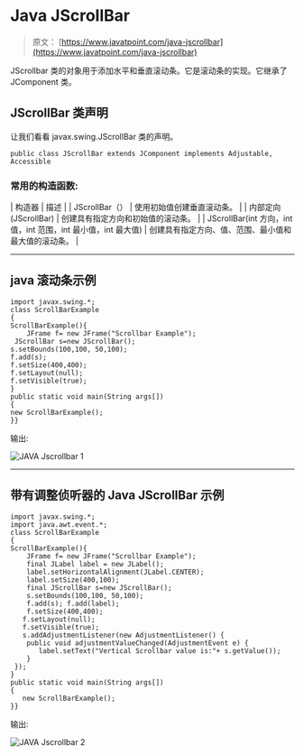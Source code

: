 # Java JScrollBar

> 原文： [https://www.javatpoint.com/java-jscrollbar](https://www.javatpoint.com/java-jscrollbar)

JScrollbar 类的对象用于添加水平和垂直滚动条。它是滚动条的实现。它继承了 JComponent 类。

## JScrollBar 类声明

让我们看看 javax.swing.JScrollBar 类的声明。

```
public class JScrollBar extends JComponent implements Adjustable, Accessible

```

### 常用的构造函数:

| 构造器 | 描述 |
| JScrollBar（） | 使用初始值创建垂直滚动条。 |
| 内部定向(JScrollBar) | 创建具有指定方向和初始值的滚动条。 |
| JScrollBar(int 方向，int 值，int 范围，int 最小值，int 最大值) | 创建具有指定方向、值、范围、最小值和最大值的滚动条。 |

* * *

## java 滚动条示例

```
import javax.swing.*;
class ScrollBarExample
{
ScrollBarExample(){
    JFrame f= new JFrame("Scrollbar Example");
 JScrollBar s=new JScrollBar();
s.setBounds(100,100, 50,100);
f.add(s);
f.setSize(400,400);
f.setLayout(null);
f.setVisible(true);
}
public static void main(String args[])
{
new ScrollBarExample();
}}

```

输出:

![JAVA Jscrollbar 1](../img/f9e4122b586905adaa36584283b80fe1.png)

* * *

## 带有调整侦听器的 Java JScrollBar 示例

```
import javax.swing.*;
import java.awt.event.*;
class ScrollBarExample
{
ScrollBarExample(){
    JFrame f= new JFrame("Scrollbar Example");
    final JLabel label = new JLabel();        
    label.setHorizontalAlignment(JLabel.CENTER);  
    label.setSize(400,100);
    final JScrollBar s=new JScrollBar();
    s.setBounds(100,100, 50,100);
    f.add(s); f.add(label);
    f.setSize(400,400);
   f.setLayout(null);
   f.setVisible(true);
   s.addAdjustmentListener(new AdjustmentListener() {
    public void adjustmentValueChanged(AdjustmentEvent e) {
       label.setText("Vertical Scrollbar value is:"+ s.getValue());
    }
 });
}
public static void main(String args[])
{
   new ScrollBarExample();
}}

```

输出:

![JAVA Jscrollbar 2](../img/e7490640dca44dfeaf7a3b30d47ccee2.png)
